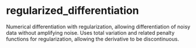 # regularized_differentiation
Numerical differentiation with regularization, allowing differentiation of noisy data without amplifying noise. Uses total variation and related penalty functions for regularization, allowing the derivative to be discontinuous.
